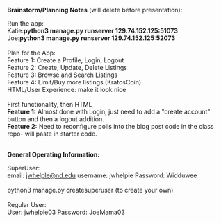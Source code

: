 <b>Brainstorm/Planning Notes</b> (will delete before presentation):

Run the app:<br/>
Katie:<b>python3 manage.py runserver 129.74.152.125:51073</b><br/>
Joe:<b>python3 manage.py runserver 129.74.152.125:52073</b><br/>
<br/>
Plan for the App: <br/>
Feature 1: Create a Profile, Login, Logout <br/>
Feature 2: Create, Update, Delete Listings<br/>
Feature 3: Browse and Search Listings<br/>
Feature 4: Limit/Buy more listings (KratosCoin)<br/>
HTML/User Experience: make it look nice<br/>
<br/>
First functionality, then HTML<br/>
<b>Feature 1:</b>
Almost done with Login, just need to add a "create account" button and then a logout addition.
<br/>
<b>Feature 2:</b>
Need to reconfigure polls into the blog post code in the class repo- will paste in starter code.

<br/>
<b>General Operating Information:</b><br/>

SuperUser:<br/>
email: jwhelple@nd.edu
username: jwhelple
Password: Widduwee<br/>
<br/>
python3 manage.py createsuperuser (to create your own)<br/>
<br/>
Regular User:<br/>
User: jwhelple03
Password: JoeMama03<br/>
<br/>
